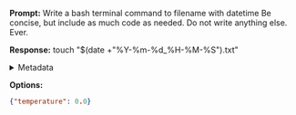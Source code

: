 **Prompt:**
Write a bash terminal command to filename with datetime
Be concise, but include as much code as needed. Do not write anything else. Ever.


**Response:**
touch "$(date +"%Y-%m-%d_%H-%M-%S").txt"

<details><summary>Metadata</summary>

- Duration: 1454 ms
- Datetime: 2023-11-10T12:43:40.549984
- Model: gpt-3.5-turbo-0613

</details>

**Options:**
```json
{"temperature": 0.0}
```

